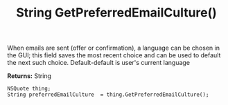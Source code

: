 ﻿---
uid: crmscript_ref_NSQuote_GetPreferredEmailCulture
title: String GetPreferredEmailCulture()
intellisense: NSQuote.GetPreferredEmailCulture
keywords: NSQuote, GetPreferredEmailCulture
so.topic: reference
---

When emails are sent (offer or confirmation), a language can be chosen in the GUI; this field saves the most recent choice and can be used to default the next such choice. Default-default is user's current language

**Returns:** String


```crmscript
NSQuote thing;
String preferredEmailCulture  = thing.GetPreferredEmailCulture();
```


